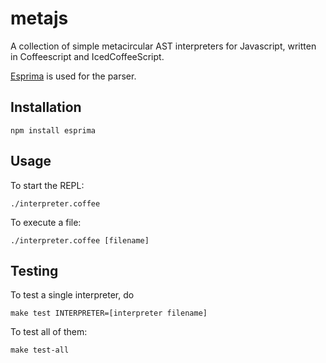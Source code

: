 metajs
======

A collection of simple metacircular AST interpreters for Javascript, written in
Coffeescript and IcedCoffeeScript.

[Esprima][1] is used for the parser.

Installation
------------

    npm install esprima

Usage
-----

To start the REPL:

    ./interpreter.coffee

To execute a file:

    ./interpreter.coffee [filename]

Testing
-------

To test a single interpreter, do

    make test INTERPRETER=[interpreter filename]

To test all of them:

    make test-all

[1]: http://esprima.org/
